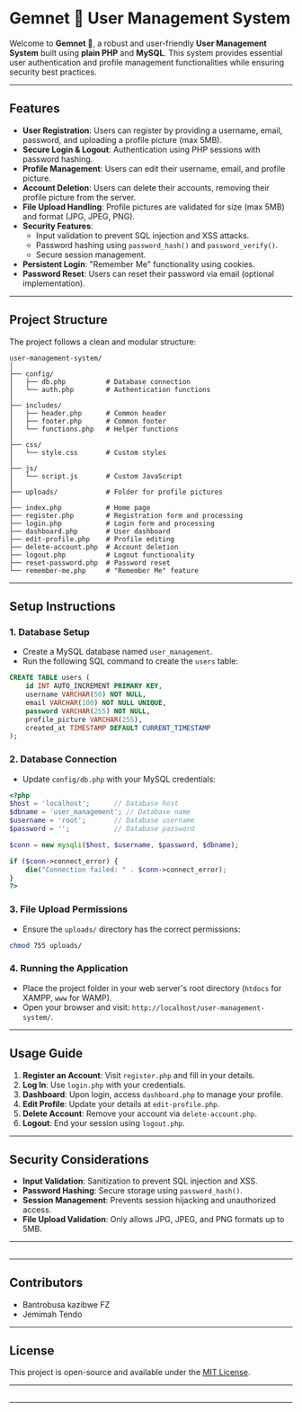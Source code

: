 # Gemnet 💎 User Management System

Welcome to **Gemnet 💎**, a robust and user-friendly **User Management System** built using **plain PHP** and **MySQL**. This system provides essential user authentication and profile management functionalities while ensuring security best practices.

---

## Features

- **User Registration**: Users can register by providing a username, email, password, and uploading a profile picture (max 5MB).
- **Secure Login & Logout**: Authentication using PHP sessions with password hashing.
- **Profile Management**: Users can edit their username, email, and profile picture.
- **Account Deletion**: Users can delete their accounts, removing their profile picture from the server.
- **File Upload Handling**: Profile pictures are validated for size (max 5MB) and format (JPG, JPEG, PNG).
- **Security Features**:
  - Input validation to prevent SQL injection and XSS attacks.
  - Password hashing using `password_hash()` and `password_verify()`.
  - Secure session management.
- **Persistent Login**: "Remember Me" functionality using cookies.
- **Password Reset**: Users can reset their password via email (optional implementation).

---

## Project Structure

The project follows a clean and modular structure:

```
user-management-system/
│
├── config/
│   ├── db.php          # Database connection
│   └── auth.php        # Authentication functions
│
├── includes/
│   ├── header.php      # Common header
│   ├── footer.php      # Common footer
│   └── functions.php   # Helper functions
│
├── css/
│   └── style.css       # Custom styles
│
├── js/
│   └── script.js       # Custom JavaScript
│
├── uploads/            # Folder for profile pictures
│
├── index.php           # Home page
├── register.php        # Registration form and processing
├── login.php           # Login form and processing
├── dashboard.php       # User dashboard
├── edit-profile.php    # Profile editing
├── delete-account.php  # Account deletion
├── logout.php          # Logout functionality
├── reset-password.php  # Password reset
└── remember-me.php     # "Remember Me" feature
```

---

## Setup Instructions

### 1. **Database Setup**

- Create a MySQL database named `user_management`.
- Run the following SQL command to create the `users` table:

```sql
CREATE TABLE users (
    id INT AUTO_INCREMENT PRIMARY KEY,
    username VARCHAR(50) NOT NULL,
    email VARCHAR(100) NOT NULL UNIQUE,
    password VARCHAR(255) NOT NULL,
    profile_picture VARCHAR(255),
    created_at TIMESTAMP DEFAULT CURRENT_TIMESTAMP
);
```

### 2. **Database Connection**

- Update `config/db.php` with your MySQL credentials:

```php
<?php
$host = 'localhost';      // Database host
$dbname = 'user_management'; // Database name
$username = 'root';       // Database username
$password = '';           // Database password

$conn = new mysqli($host, $username, $password, $dbname);

if ($conn->connect_error) {
    die("Connection failed: " . $conn->connect_error);
}
?>
```

### 3. **File Upload Permissions**

- Ensure the `uploads/` directory has the correct permissions:

```bash
chmod 755 uploads/
```

### 4. **Running the Application**

- Place the project folder in your web server's root directory (`htdocs` for XAMPP, `www` for WAMP).
- Open your browser and visit: `http://localhost/user-management-system/`.

---

## Usage Guide

1. **Register an Account**: Visit `register.php` and fill in your details.
2. **Log In**: Use `login.php` with your credentials.
3. **Dashboard**: Upon login, access `dashboard.php` to manage your profile.
4. **Edit Profile**: Update your details at `edit-profile.php`.
5. **Delete Account**: Remove your account via `delete-account.php`.
6. **Logout**: End your session using `logout.php`.

---

## Security Considerations

- **Input Validation**: Sanitization to prevent SQL injection and XSS.
- **Password Hashing**: Secure storage using `password_hash()`.
- **Session Management**: Prevents session hijacking and unauthorized access.
- **File Upload Validation**: Only allows JPG, JPEG, and PNG formats up to 5MB.

---

##

---

## Contributors

- Bantrobusa kazibwe FZ
- Jemimah Tendo


---

## License

This project is open-source and available under the [MIT License](LICENSE).

---

##

---

##

